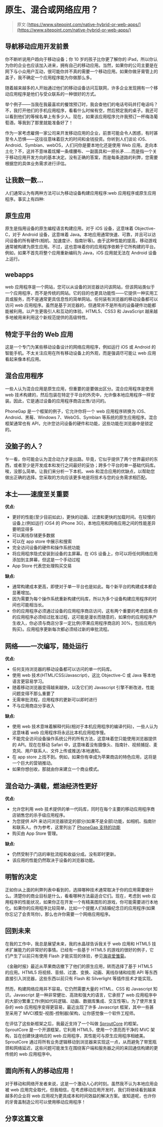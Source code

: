 # 原生、混合或网络应用？

> 原文:[https://www.sitepoint.com/native-hybrid-or-web-apps/](https://www.sitepoint.com/native-hybrid-or-web-apps/)

## 导航移动应用开发前景

你不断听说用户趋向于移动设备；你 10 岁的孩子比你更了解你的 iPad，所以你认为你的企业也应该加入进来，拥有自己的移动应用。当然，如果你的公司主要是在网下与小众用户互动，很可能你并不真的需要一个移动应用。如果你做牙膏管上的盖子，我不确定一个应用程序能为你做那么多。

随着越来越多的人开始通过他们的移动设备访问互联网，许多企业发现拥有一个移动应用程序是他们与受众联系的一种很好的方式。

举个例子——当我在我最喜欢的餐馆预订时，我会查他们的电话号码并打电话吗？不，我打开他们的手机应用程序，看看什么时候有空，然后预定我的桌子。我还可以看到他们的等候名单上有多少人。现在，如果该应用程序允许我预订一杯梅洛葡萄酒，等我到了那里就能准备好了！

作为一家考虑雇佣一家公司来开发移动应用的企业，前景可能会令人困惑，有时甚至令人恐惧——这往往意味着巨大的时间和金钱投资。你听到人们谈论 iOS、Android、Symbian、webOS，人们问你是要本地化还是使用 Web 应用。走向本土化？不，这并不意味着炫耀一条缠腰布、一副面具和一把长矛……而是指一个关于移动应用开发方向的基本决定。没有正确的答案，而是每条道路的利弊，您需要根据您的具体业务需求进行评估。

## 让我数一数…

人们通常认为有两种方法可以为移动设备构建应用程序:web 应用程序或原生应用程序。事实上有四种:

## 原生应用

原生是指用设备的原生编程语言构建应用。对于 iOS 设备，这意味着 Objective-C，对于 Android 设备，这意味着 Java。本地应用通常快速、可靠，并且可以访问设备的所有硬件(相机、加速度计、指南针等)。由于这种性能的提高，移动游戏通常被构建为原生应用。不过，这也意味着你的应用程序依赖于它所构建的平台。例如，如果不首先将整个应用重新编码为 Java，iOS 应用就无法在 Android 设备上运行。

## webapps

web 应用程序是一个网站，您可以从设备的浏览器访问该网站，但该网站类似于一个应用程序，而不是传统的网站。它的目的也更具功能性——它提供一种实用工具或服务，而不是通常更具信息性的简单网站。任何装有浏览器的移动设备都可以访问 web 应用程序。虽然是基于浏览器的，但通常并不是所有的设备硬件功能都能被利用。以产生更吸引人和互动的体验。HTML5、CSS3 和 JavaScript 越来越多地被用来利用这个新规范提供的高级特性。

## 特定于平台的 Web 应用

这是一个专门为某些移动设备设计的网络应用程序，例如运行 iOS 或 Android 的智能手机。不太关注应用在所有移动设备上的外观，而是强调尽可能让 web 应用看起来像本机应用。

## 混合应用程序

一些人认为混合应用是原生应用，但重要的是要做出区分。混合应用程序是使用 web 技术构建的，然后包装在特定于平台的外壳中，允许像本地应用程序一样安装。因此，它是通过设备的应用程序商店出售/访问的。

PhoneGap 是一个框架的例子，它允许你将一个 web 应用程序转换为 iOS、Android、黑莓、Windows 7、WebOS、Symbian 等系统的原生应用程序。混合框架通常也有 API，允许您访问设备的硬件和功能，这些功能在浏览器中是锁定的。

## 没脑子的人？

乍一看，你可能会认为混合动力才是出路。毕竟，它似乎提供了两个世界最好的东西，或者至少是开发成本和发行之间最好的妥协；跨多个平台的单一基础代码库。唉，没那么简单。让我们来分析一下本机、web 和混合应用的优缺点，以帮助您做出正确的选择。您采取的方向应该更多地是将技术与您的业务需求相匹配。

## 本土——速度至关重要

**优点:**

*   更好的性能(至少目前如此)，更快的动画、过渡和更快的加载时间。在较慢的设备上(例如运行 iOS4 的 iPhone 3G)，本地应用和网络应用之间的性能差异要明显得多
*   可以离线存储更多数据
*   可以在 app store 中展示和搜索
*   完全访问设备的硬件和操作系统功能
*   将应用程序隐式安装到设备的主屏幕。在 iOS 设备上，你可以将任何网络应用添加到主屏幕，但这是一个手动过程
*   App Store 代表您处理购买交易

**缺点:**

*   通常构建成本更高，即使对于单一平台也是如此。每个新平台的构建成本都会显著增加。
*   因为需要为每个操作系统重新构建代码库，所以为多个设备构建应用程序的时间也可能相当长。
*   你的应用程序必须通过设备的应用程序商店访问，这有两个重要的考虑因素:你的应用程序必须经过批准过程，这可能是漫长而随意的，如果你的应用程序产生收入，你必须与商店分享一定比例(苹果应用程序商店的 30%，包括应用内购买)。应用程序更新每次都必须经过新的审批流程。

## 网络——一次编写，随处运行

**优点:**

*   任何支持浏览器的移动设备都可以访问的单一代码库。
*   使用 web 技术(HTML/CSS/Javascript)，这比 Objective-C 或 Java 等本地语言更容易学习。
*   随着移动浏览器变得越来越快，以及它们的 Javascript 引擎不断改进，性能问题变得不那么重要了
*   无需审批流程，应用程序的更新可以即时进行
*   不与应用商店分享收入

**缺点:**

*   使用 web 技术意味着解释代码(相对于本机应用程序的编译代码)，一些人认为这意味着 web 应用程序将永远比本机应用程序慢。
*   不能完全访问设备操作系统公开的所有方法，这意味着您只能使用浏览器提供的 API。现在在移动 Safari 中，这意味着没有摄像头、指南针、视频捕捉、麦克风、用户联系人、文件上传或推送/本地通知。
*   在 app store 上找不到。例如，如果你有幸成为苹果商店的特色应用，这将是一个巨大的营销推动。
*   如果你想创收，那就由你来建立一个商业模式。

## 混合动力–满载，燃油经济性更好

**优点:**

*   允许您利用 web 技术提供的单一代码库，同时在每个主要的移动应用程序商店销售您的杀手级应用程序。
*   为您提供 API 来访问浏览器锁定的部分(如果不是全部)功能，如相机、指南针和联系人。作为参考，这里列出了 [PhoneGap 支持的功能](http://phonegap.com/about/features)
*   购买由 App Store 管理。

**缺点:**

*   仍然受制于门店的审批流程和收益分成。没有即时更新。
*   该应用的性能仍然取决于设备的浏览器功能。

## 明智的决定

正如你从上面的利弊列表中看到的，选择哪种技术通常取决于你的应用需要做什么。清楚你的商业目标是什么，看看哪种方法最适合它们。现在，考虑到 web 应用程序的性能状况，如果你正在开发一个有精美图形的游戏，你可能需要进行本地化。如果你的应用程序比较简单，比如一个提醒人们结婚纪念日的应用程序(如果你忘记了会责骂你)，那么也许你需要一个网络应用程序。

## 回到未来

在我的工作中，我总是展望未来，我的水晶球告诉我关于 web 应用和 HTML5 技术扩展能力的非常好的事情。已经有一些基于 HTML5 的游戏的很好的例子，它们产生了以前只有使用 Flash 才能实现的体验，参见[海盗爱雏菊](http://www.pirateslovedaisies.com)。

《金融时报》最近从苹果商店撤下了他们的原生应用，转而选择了基于 HTML5 的应用。HTML5 将视频、音频、过渡、变换、动画、离线存储和绘图 API 等东西直接引入浏览器，这些东西以前只有 Flash 和 Silverlight 等插件技术才能实现。

然而，构建网络应用并不容易。它仍然需要大量的 HTML、CSS 和 Javascript 知识。Javascript 是一种非常健壮、高效和强大的语言，它承担了 web 应用程序中的大部分繁重工作(例如代码逻辑、动画、数据库集成、交互性等)。为了使开发复杂的 web 应用程序变得更容易，最近出现了许多 Javascript 框架，其中一些甚至采用了 MVC(模型-视图-控制器)架构，让你感觉像一个软件工程师。

在评估了这些新框架之后，我最近支持了一个叫做 [SproutCore](http://sproutcore.com) 的框架。SproutCore 是一个开源框架，它利用 HTML5，使用一个漂亮而干净的 MVC 架构，旨在创建快速响应的 web 应用程序，其性能可与原生应用程序相媲美。SproutCore 通过将所有业务逻辑移动到浏览器来实现这一点，从而避免了带宽瓶颈和网络延迟，这些问题可能发生在围绕客户端和服务器之间的来回通信构建的更传统的 web 应用程序中。

## 面向所有人的移动应用！

对于移动和网络开发者来说，这是一个激动人心的时刻。虽然我不认为本地应用会被 web 应用完全取代，但我相信，在考虑移动应用开发时，我们将继续看到越来越多的企业将 web 应用视为更具成本和时间效益的解决方案。谁知道呢，也许你的牙膏盖制造公司可以使用移动应用程序！

## 分享这篇文章